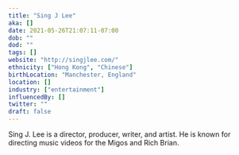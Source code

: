 ```yaml
---
title: "Sing J Lee"
aka: []
date: 2021-05-26T21:07:11-07:00
dob: "" 
dod: ""
tags: []
website: "http://singjlee.com/"
ethnicity: ["Hong Kong", "Chinese"]
birthLocation: "Manchester, England"
location: []
industry: ["entertainment"]
influencedBy: []
twitter: ""
draft: false
---
```



Sing J. Lee is a director, producer, writer, and artist. He is known for directing music videos for the Migos and Rich Brian.

